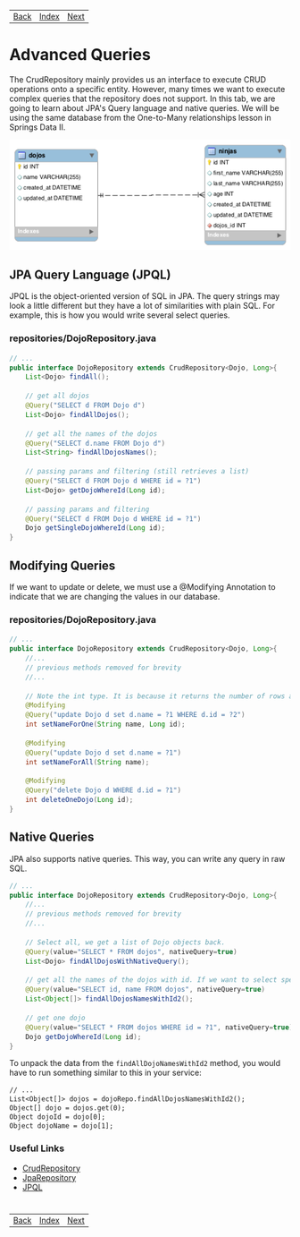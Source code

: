 <table width="100%">
    <tr>
        <td><a href="./../003_Spring_Data_II/011_DojoOverflow.md">Back</a></td>
        <td><a href="../../Index.md">Index</a></td>
        <td><a href="./002_Joins.md">Next</a></td>
    </tr>
</table>

#

#   Advanced Queries
The CrudRepository mainly provides us an interface to execute CRUD operations onto a specific entity. However, many times we want to execute complex queries that the repository does not support. In this tab, we are going to learn about JPA's Query language and native queries. We will be using the same database from the One-to-Many relationships lesson in Springs Data II.

<img src="./../../000_img/onetomany.png">

##  __JPA Query Language (JPQL)__
JPQL is the object-oriented version of SQL in JPA. The query strings may look a little different but they have a lot of similarities with plain SQL. For example, this is how you would write several select queries.

### __repositories/DojoRepository.java__
```java
// ...
public interface DojoRepository extends CrudRepository<Dojo, Long>{
    List<Dojo> findAll();
    
    // get all dojos
    @Query("SELECT d FROM Dojo d")
    List<Dojo> findAllDojos();
    
    // get all the names of the dojos
    @Query("SELECT d.name FROM Dojo d")
    List<String> findAllDojosNames();
    
    // passing params and filtering (still retrieves a list)
    @Query("SELECT d FROM Dojo d WHERE id = ?1")
    List<Dojo> getDojoWhereId(Long id);
    
    // passing params and filtering
    @Query("SELECT d FROM Dojo d WHERE id = ?1")
    Dojo getSingleDojoWhereId(Long id);
}
```
## __Modifying Queries__
If we want to update or delete, we must use a @Modifying Annotation to indicate that we are changing the values in our database.

### __repositories/DojoRepository.java__
```java
// ...
public interface DojoRepository extends CrudRepository<Dojo, Long>{
    //...
    // previous methods removed for brevity
    //...
    
    // Note the int type. It is because it returns the number of rows affected
    @Modifying
    @Query("update Dojo d set d.name = ?1 WHERE d.id = ?2")
    int setNameForOne(String name, Long id);
    
    @Modifying
    @Query("update Dojo d set d.name = ?1")
    int setNameForAll(String name);
    
    @Modifying
    @Query("delete Dojo d WHERE d.id = ?1")
    int deleteOneDojo(Long id);
}
```
## __Native Queries__
JPA also supports native queries. This way, you can write any query in raw SQL.
```java
// ...
public interface DojoRepository extends CrudRepository<Dojo, Long>{
    //...
    // previous methods removed for brevity
    //...
    
    // Select all, we get a list of Dojo objects back.
    @Query(value="SELECT * FROM dojos", nativeQuery=true)
    List<Dojo> findAllDojosWithNativeQuery();
    
    // get all the names of the dojos with id. If we want to select specific columns, we will get a list of Object arrays because they are no longer Dojo objects. Each index of the array will be the column selected respectively. Therefore 0 = id column, 1 = name column
    @Query(value="SELECT id, name FROM dojos", nativeQuery=true)
    List<Object[]> findAllDojosNamesWithId2();
    
    // get one dojo
    @Query(value="SELECT * FROM dojos WHERE id = ?1", nativeQuery=true)
    Dojo getDojoWhereId(Long id);
}
```
To unpack the data from the `findAllDojoNamesWithId2` method, you would have to run something similar to this in your service:
```
// ...
List<Object[]> dojos = dojoRepo.findAllDojosNamesWithId2();
Object[] dojo = dojos.get(0);
Object dojoId = dojo[0];
Object dojoName = dojo[1];
```
### __Useful Links__
*   [CrudRepository](https://docs.spring.io/spring-data/commons/docs/current/api/org/springframework/data/repository/CrudRepository.html)
*   [JpaRepository](http://docs.spring.io/spring-data/jpa/docs/current/api/org/springframework/data/jpa/repository/JpaRepository.html)
*   [JPQL](http://www.objectdb.com/java/jpa/query)


#

[]()
<table width="100%">
    <tr>
        <td><a href="./../003_Spring_Data_II/011_DojoOverflow.md">Back</a></td>
        <td><a href="../../Index.md">Index</a></td>
        <td><a href="./002_Joins.md">Next</a></td>
    </tr>
</table>